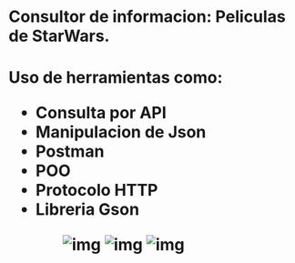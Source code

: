 <h1>Consultor de informacion: Peliculas de StarWars.<h1/>
<p>Uso de herramientas como:<p/>
  <ul>
    <li>Consulta por API</li>
    <li>Manipulacion de Json</li>
    <li>Postman</li>
    <li>POO</li>
    <li>Protocolo HTTP</li>
    <li>Libreria Gson</li>
  <ul/>

<img src="Challenge1.pgn" alt="img"><img/>
<img src="Challenge2.pgn" alt="img"><img/>
<img src="Challenge3.pgn" alt="img"><img/>
